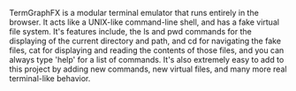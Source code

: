 TermGraphFX is a modular terminal emulator that runs entirely in the browser. It acts like a UNIX-like command-line shell, and has a fake virtual file system.
It's features include, the ls and pwd commands for the displaying of the current directory and path, and cd for navigating the fake files, cat for displaying and reading the contents of those files, and you can always type 'help' for a list of commands.
It's also extremely easy to add to this project by adding new commands, new virtual files, and many more real terminal-like behavior.

